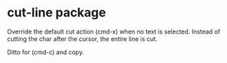 # cut-line package

Override the default cut action (cmd-x) when no text is selected.  Instead of cutting the char after the cursor, the entire line is cut.

Ditto for (cmd-c) and copy.
